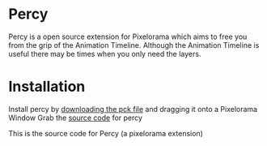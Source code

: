 # Percy
Percy is a open source extension for Pixelorama which aims to free you from the grip of the Animation Timeline.
Although the Animation Timeline is useful there may be times when you only need the layers.

# Installation
Install percy by [downloading the pck file]() and dragging it onto a Pixelorama Window
Grab the [source code](google.com) for percy



This is the source code for Percy (a pixelorama extension) 
